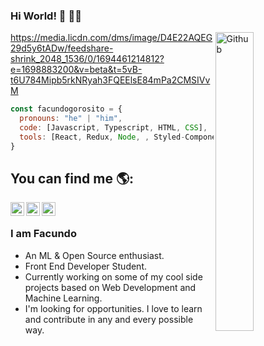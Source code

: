 ### Hi World! 👋 🧑‍💻

<img width="35%" align="right" alt="Github" src="https://media.licdn.com/dms/image/D4E22AQEG29d5y6tADw/feedshare-shrink_2048_1536/0/1694461214812?e=1698883200&v=beta&t=5vB-t6U784Mipb5rkNRyah3FQEElsE84mPa2CMSIVvM" />

https://media.licdn.com/dms/image/D4E22AQEG29d5y6tADw/feedshare-shrink_2048_1536/0/1694461214812?e=1698883200&v=beta&t=5vB-t6U784Mipb5rkNRyah3FQEElsE84mPa2CMSIVvM

```javascript
const facundogorosito = {
  pronouns: "he" | "him",
  code: [Javascript, Typescript, HTML, CSS],
  tools: [React, Redux, Node, , Styled-Components, Jest, Docker]
}
```
## You can find me 🌎:

<a href="https://www.linkedin.com/in/facundo-gorosito-desarrollador-web-html5-csss3-javascript-react-frontend/">
  <img align="left" alt="Ajay's Linkdein" width="22px" src="https://cdn.jsdelivr.net/npm/simple-icons@v3/icons/linkedin.svg" />
</a>
<a href="https://github.com/facundogorosito">
  <img align="left" alt="Ajay's Github" width="22px" src="https://cdn.jsdelivr.net/npm/simple-icons@v3/icons/github.svg" />
</a>
<a href="mailto:facundoignaciogorosito@gmail.com">
  <img align="left" alt="Facundo Email" width="22px" src="https://cdn.jsdelivr.net/npm/simple-icons@3.13.0/icons/minutemailer.svg" />
</a>
<br />

### I am Facundo
- An ML & Open Source enthusiast.
- Front End Developer Student. 
- Currently working on some of my cool side projects based on Web Development and Machine Learning.
- I'm looking for opportunities. I love to learn and contribute in any and every possible way.

